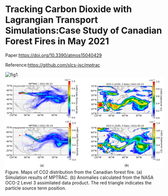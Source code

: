 # Tracking Carbon Dioxide with Lagrangian Transport Simulations:Case Study of Canadian Forest Fires in May 2021

Paper:https://doi.org/10.3390/atmos15040429

Reference:https://github.com/slcs-jsc/mptrac

![fig1](fig1.png)
![fig2](fig2.png)
Figure. Maps of CO2 distribution from the Canadian forest fire. (a) Simulation results of MPTRAC. (b) Anomalies calculated from the NASA OCO-2 Level 3 assimilated data product. The red triangle indicates the particle source term position.
